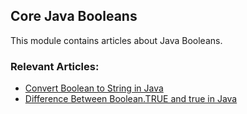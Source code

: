 ## Core Java Booleans

This module contains articles about Java Booleans.

### Relevant Articles: 
- [Convert Boolean to String in Java](https://www.baeldung.com/java-convert-boolean-to-string)
- [Difference Between Boolean.TRUE and true in Java](https://www.baeldung.com/java-boolean-true-primitive-vs-constant)
